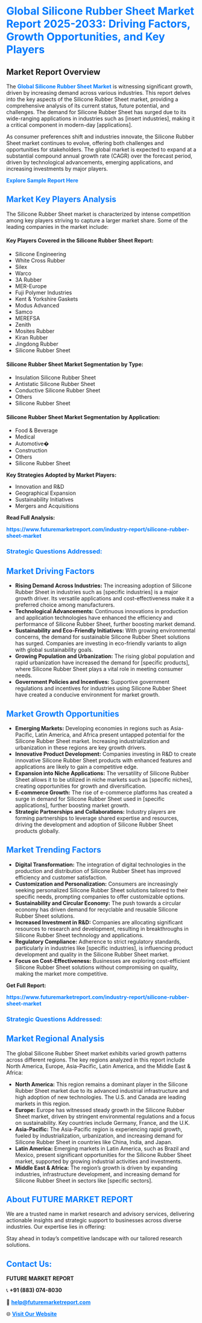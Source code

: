 <h1 style="color: #007BFF;">Global Silicone Rubber Sheet Market Report 2025-2033: Driving Factors, Growth Opportunities, and Key Players</h1>

<section id="overview">
<h2>Market Report Overview</h2>
<p>The <a href="https://www.futuremarketreport.com/industry-report/silicone-rubber-sheet-market" style="color: #007BFF; text-decoration: none;"><strong>Global Silicone Rubber Sheet Market</strong></a> is witnessing significant growth, driven by increasing demand across various industries. This report delves into the key aspects of the Silicone Rubber Sheet market, providing a comprehensive analysis of its current status, future potential, and challenges. The demand for Silicone Rubber Sheet has surged due to its wide-ranging applications in industries such as [insert industries], making it a critical component in modern-day [applications].</p>
<p>As consumer preferences shift and industries innovate, the Silicone Rubber Sheet market continues to evolve, offering both challenges and opportunities for stakeholders. The global market is expected to expand at a substantial compound annual growth rate (CAGR) over the forecast period, driven by technological advancements, emerging applications, and increasing investments by major players.</p>
</section>

<section id="overview">
<p><a href="https://www.futuremarketreport.com/request-sample/reportId=41379" style="color: #007BFF; text-decoration: none;"><strong>Explore Sample Report Here</strong></a></p>
</section>

<section id="key-players">
<h2 style="color: #007BFF;">Market Key Players Analysis</h2>
<p>The Silicone Rubber Sheet market is characterized by intense competition among key players striving to capture a larger market share. Some of the leading companies in the market include:</p>
<h4>Key Players Covered in the Silicone Rubber Sheet Report:</h4>
<ul><li>Silicone Engineering</li><li>White Cross Rubber</li><li>Silex</li><li>Warco</li><li>3A Rubber</li><li>MER-Europe</li><li>Fuji Polymer Industries</li><li>Kent &amp; Yorkshire Gaskets</li><li>Modus Advanced</li><li>Samco</li><li>MEREFSA</li><li>Zenith</li><li>Mosites Rubber</li><li>Kiran Rubber</li><li>Jingdong Rubber</li><li>Silicone Rubber Sheet</li></ul>
<h4>Silicone Rubber Sheet Market Segmentation by Type:</h4>
<ul><li>Insulation Silicone Rubber Sheet</li><li>Antistatic Silicone Rubber Sheet</li><li>Conductive Silicone Rubber Sheet</li><li>Others</li><li>Silicone Rubber Sheet</li></ul>

<h4>Silicone Rubber Sheet Market Segmentation by Application:</h4>
<ul><li>Food &amp; Beverage</li><li>Medical</li><li>Automotive�</li><li>Construction</li><li>Others</li><li>Silicone Rubber Sheet</li></ul>
<p><strong>Key Strategies Adopted by Market Players:</strong></p>
<ul>
<li>Innovation and R&D</li>
<li>Geographical Expansion</li>
<li>Sustainability Initiatives</li>
<li>Mergers and Acquisitions</li>
</ul>
</section>

<section>
<p><strong>Read Full Analysis: </strong></p><a href="https://www.futuremarketreport.com/industry-report/silicone-rubber-sheet-market" style="color: #007BFF; text-decoration: none;"><strong>https://www.futuremarketreport.com/industry-report/silicone-rubber-sheet-market</strong></a>
<h3 style="color: #007BFF;">Strategic Questions Addressed:</h3>
</section>

<section id="driving-factors">
<h2 style="color: #007BFF;">Market Driving Factors</h2>
<ul>
<li><strong>Rising Demand Across Industries:</strong> The increasing adoption of Silicone Rubber Sheet in industries such as [specific industries] is a major growth driver. Its versatile applications and cost-effectiveness make it a preferred choice among manufacturers.</li>
<li><strong>Technological Advancements:</strong> Continuous innovations in production and application technologies have enhanced the efficiency and performance of Silicone Rubber Sheet, further boosting market demand.</li>
<li><strong>Sustainability and Eco-Friendly Initiatives:</strong> With growing environmental concerns, the demand for sustainable Silicone Rubber Sheet solutions has surged. Companies are investing in eco-friendly variants to align with global sustainability goals.</li>
<li><strong>Growing Population and Urbanization:</strong> The rising global population and rapid urbanization have increased the demand for [specific products], where Silicone Rubber Sheet plays a vital role in meeting consumer needs.</li>
<li><strong>Government Policies and Incentives:</strong> Supportive government regulations and incentives for industries using Silicone Rubber Sheet have created a conducive environment for market growth.</li>
</ul>
</section>

<section id="growth-opportunities">
<h2 style="color: #007BFF;">Market Growth Opportunities</h2>
<ul>
<li><strong>Emerging Markets:</strong> Developing economies in regions such as Asia-Pacific, Latin America, and Africa present untapped potential for the Silicone Rubber Sheet market. Increasing industrialization and urbanization in these regions are key growth drivers.</li>
<li><strong>Innovative Product Development:</strong> Companies investing in R&D to create innovative Silicone Rubber Sheet products with enhanced features and applications are likely to gain a competitive edge.</li>
<li><strong>Expansion into Niche Applications:</strong> The versatility of Silicone Rubber Sheet allows it to be utilized in niche markets such as [specific niches], creating opportunities for growth and diversification.</li>
<li><strong>E-commerce Growth:</strong> The rise of e-commerce platforms has created a surge in demand for Silicone Rubber Sheet used in [specific applications], further boosting market growth.</li>
<li><strong>Strategic Partnerships and Collaborations:</strong> Industry players are forming partnerships to leverage shared expertise and resources, driving the development and adoption of Silicone Rubber Sheet products globally.</li>
</ul>
</section>

<section id="trending-factors">
<h2 style="color: #007BFF;">Market Trending Factors</h2>
<ul>
<li><strong>Digital Transformation:</strong> The integration of digital technologies in the production and distribution of Silicone Rubber Sheet has improved efficiency and customer satisfaction.</li>
<li><strong>Customization and Personalization:</strong> Consumers are increasingly seeking personalized Silicone Rubber Sheet solutions tailored to their specific needs, prompting companies to offer customizable options.</li>
<li><strong>Sustainability and Circular Economy:</strong> The push towards a circular economy has driven demand for recyclable and reusable Silicone Rubber Sheet solutions.</li>
<li><strong>Increased Investment in R&D:</strong> Companies are allocating significant resources to research and development, resulting in breakthroughs in Silicone Rubber Sheet technology and applications.</li>
<li><strong>Regulatory Compliance:</strong> Adherence to strict regulatory standards, particularly in industries like [specific industries], is influencing product development and quality in the Silicone Rubber Sheet market.</li>
<li><strong>Focus on Cost-Effectiveness:</strong> Businesses are exploring cost-efficient Silicone Rubber Sheet solutions without compromising on quality, making the market more competitive.</li>
</ul>
</section>

<section>
<p><strong>Get Full Report: </strong></p><a href="https://www.futuremarketreport.com/industry-report/silicone-rubber-sheet-market" style="color: #007BFF; text-decoration: none;"><strong>https://www.futuremarketreport.com/industry-report/silicone-rubber-sheet-market</strong></a>
<h3 style="color: #007BFF;">Strategic Questions Addressed:</h3>
</section>


<section id="regional-analysis">
<h2 style="color: #007BFF;">Market Regional Analysis</h2>
<p>The global Silicone Rubber Sheet market exhibits varied growth patterns across different regions. The key regions analyzed in this report include North America, Europe, Asia-Pacific, Latin America, and the Middle East & Africa:</p>
<ul>
<li><strong>North America:</strong> This region remains a dominant player in the Silicone Rubber Sheet market due to its advanced industrial infrastructure and high adoption of new technologies. The U.S. and Canada are leading markets in this region.</li>
<li><strong>Europe:</strong> Europe has witnessed steady growth in the Silicone Rubber Sheet market, driven by stringent environmental regulations and a focus on sustainability. Key countries include Germany, France, and the U.K.</li>
<li><strong>Asia-Pacific:</strong> The Asia-Pacific region is experiencing rapid growth, fueled by industrialization, urbanization, and increasing demand for Silicone Rubber Sheet in countries like China, India, and Japan.</li>
<li><strong>Latin America:</strong> Emerging markets in Latin America, such as Brazil and Mexico, present significant opportunities for the Silicone Rubber Sheet market, supported by growing industrial activities and investments.</li>
<li><strong>Middle East & Africa:</strong> The region’s growth is driven by expanding industries, infrastructure development, and increasing demand for Silicone Rubber Sheet in sectors like [specific sectors].</li>
</ul>
</section>

<footer>
<h2 style="color: #007BFF;">About FUTURE MARKET REPORT</h2>
<p>We are a trusted name in market research and advisory services, delivering actionable insights and strategic support to businesses across diverse industries. Our expertise lies in offering:</p>

<p>Stay ahead in today’s competitive landscape with our tailored research solutions.</p>

<h2 style="color: #007BFF;">Contact Us:</h2>
<p><strong>FUTURE MARKET REPORT</strong></p>
<p>📞 <strong>+91 (883) 074-8030</strong></p>
<p>📧 <strong><a href="mailto:help@futuremarketreport.com" style="color: #007BFF;">help@futuremarketreport.com</a></strong></p>
<p>🌐 <strong><a href="https://www.futuremarketreport.com/" style="color: #007BFF;">Visit Our Website</a></strong></p>
</footer>